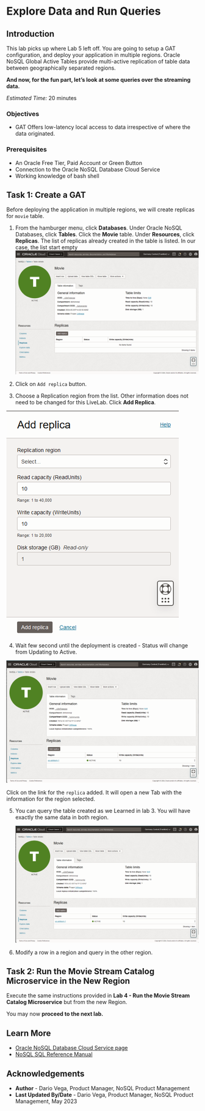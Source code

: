 # Explore Data and Run Queries

## Introduction

This lab picks up where Lab 5 left off. You are going to setup a GAT configuration,
and deploy your application in multiple regions. Oracle NoSQL Global Active Tables
provide multi-active replication of table data between geographically separated regions.


**And now, for the fun part, let’s look at some queries over the streaming data.**

_Estimated Time:_ 20 minutes

### Objectives

* GAT Offers low-latency local access to data irrespective of where the data originated.

### Prerequisites

* An Oracle Free Tier, Paid Account or Green Button
* Connection to the Oracle NoSQL Database Cloud Service
* Working knowledge of bash shell


## Task 1: Create a GAT

Before deploying the application in multiple regions, we will create replicas for `movie` table.

1. From the hamburger menu, click **Databases**. Under Oracle NoSQL Databases, click **Tables**.
Click the **Movie** table. Under **Resources**, click **Replicas**.
The list of replicas already created in the table is listed. In our case, the list start empty
![list-replicas](./images/list-replicas.png)

2. Click on `Add replica` button.

3. Choose a Replication region from the list. Other information does not need to be changed for this LiveLab. Click **Add Replica**.

  ![add-replica](./images/add-replica.png)

4. Wait few second until the deployment is created - Status will change from Updating to Active.

  ![list-replicas](./images/list-replicas-with-new.png)

  Click on the link for the `replica` added. It will open a new Tab with the information for the region selected.

5. You can query the table created as we Learned in lab 3. You will have exactly the same data in both region.

   ![list-replicas](./images/list-replicas-with-new.png)

6. Modify a row in a region and query in the other region.


## Task 2: Run the Movie Stream Catalog Microservice in the New Region

Execute the same instructions provided in **Lab 4 - Run the Movie Stream Catalog Microservice** but from the new Region.

You may now **proceed to the next lab.**

## Learn More


* [Oracle NoSQL Database Cloud Service page](https://www.oracle.com/database/nosql-cloud.html)
* [NoSQL SQL Reference Manual](https://docs.oracle.com/en/database/other-databases/nosql-database/22.3/sqlreferencefornosql/index.html)


## Acknowledgements
* **Author** - Dario Vega, Product Manager, NoSQL Product Management
* **Last Updated By/Date** - Dario Vega, Product Manager, NoSQL Product Management, May 2023
